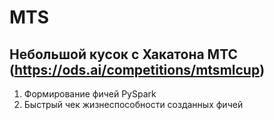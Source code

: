 # MTS
## Небольшой кусок с Хакатона МТС (https://ods.ai/competitions/mtsmlcup)

1) Формирование фичей PySpark 
2) Быстрый чек жизнеспособности созданных фичей